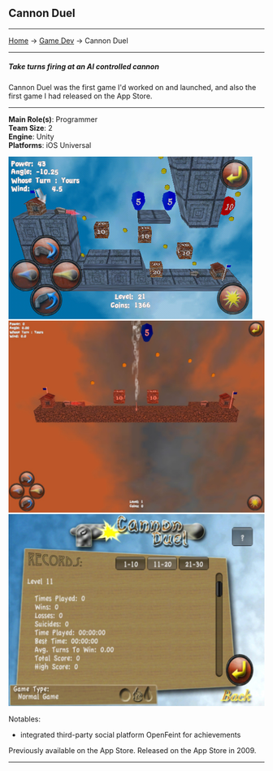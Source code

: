 ## Cannon Duel

---
[Home](/) -> [Game Dev](/game_dev) -> Cannon Duel

---
##### Take turns firing at an AI controlled cannon

Cannon Duel was the first game I'd worked on and launched, and also the first game I had released on the App Store.

---

**Main Role(s)**: Programmer
<br>
**Team Size**: 2
<br>
**Engine**: Unity
<br>
**Platforms**: iOS Universal
<br>

<img src="images/cannon_duel/1.jpg?raw=true"/>
<img src="images/cannon_duel/iPad1.jpg?raw=true"/>
<img src="images/cannon_duel/iPad2.jpg?raw=true"/>

Notables:
<br>
- integrated third-party social platform OpenFeint for achievements

Previously available on the App Store.
Released on the App Store in 2009.

---

